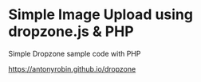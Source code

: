 # Simple Image Upload using dropzone.js & PHP
Simple Dropzone sample code with PHP

https://antonyrobin.github.io/dropzone

